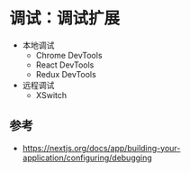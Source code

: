 # 调试：调试扩展

- 本地调试
  - Chrome DevTools
  - React DevTools
  - Redux DevTools
- 远程调试
  - XSwitch

## 参考

- https://nextjs.org/docs/app/building-your-application/configuring/debugging